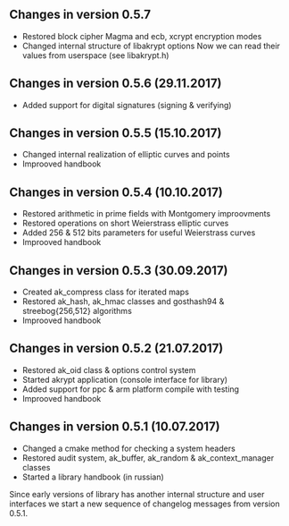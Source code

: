 Changes in version 0.5.7
-------------------------------------
  * Restored block cipher Magma and ecb, xcrypt encryption modes
  * Changed internal structure of libakrypt options
    Now we can read their values from userspace (see libakrypt.h)


Changes in version 0.5.6 (29.11.2017)
-------------------------------------
  * Added support for digital signatures (signing & verifying)

Changes in version 0.5.5 (15.10.2017)
-------------------------------------

  * Changed internal realization of elliptic curves and points
  * Improoved handbook


Changes in version 0.5.4 (10.10.2017)
-------------------------------------

   * Restored arithmetic in prime fields with Montgomery improovments
   * Restored operations on short Weierstrass elliptic curves
   * Added 256 & 512 bits parameters for useful Weierstrass curves
   * Improoved handbook


Changes in version 0.5.3 (30.09.2017)
-------------------------------------

   * Created ak_compress class for iterated maps
   * Restored ak_hash, ak_hmac classes and gosthash94 & streebog{256,512} algorithms
   * Improoved handbook


Changes in version 0.5.2 (21.07.2017)
-------------------------------------

   * Restored ak_oid class & options control system
   * Started akrypt application (console interface for library)
   * Added support for ppc & arm platform compile with testing
   * Improoved handbook


Changes in version 0.5.1 (10.07.2017)
-------------------------------------

   * Changed a cmake method for checking a system headers
   * Restored audit system, ak_buffer, ak_random & ak_context_manager classes
   * Started a library handbook (in russian)


Since early versions of library has another internal structure and user
interfaces we start a new sequence of changelog messages from version 0.5.1.
